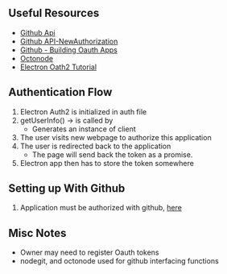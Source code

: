 ## Useful Resources
* [Github Api]('https://developer.github.com/v3')
* [Github API-NewAuthorization](https://developer.github.com/v3/oauth_authorizations/#create-a-new-authorization)
* [Github - Building Oauth Apps]('https://developer.github.com/apps/building-oauth-apps/authorizing-oauth-apps/#non-web-application-flow')
* [Octonode]('https://github.com/pksunkara/octonode')
* [Electron Oath2 Tutorial]('https://medium.com/linagora-engineering/using-oauth-in-an-electron-application-abb0376c2ae0')

## Authentication Flow
1. Electron Auth2 is initialized in auth file
1. getUserInfo() -> is called by 
	* Generates an instance of client
1. The user visits new webpage to authorize this application
1. The user is redirected back to the application
	* The page will send back the token as a promise.
1. Electron app then has to store the token somewhere

## Setting up With Github
1. Application must be authorized with github, [here]('https://github.com/settings/applications/new')

## Misc Notes
* Owner may need to register Oauth tokens
* nodegit, and octonode used for github interfacing functions
